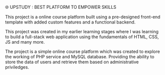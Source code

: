 🌐 UPSTUDY : BEST PLATFORM TO EMPOWER SKILLS 

This project is a online course platform built using a pre-designed front-end template with added custom features and a functional backend. 

This project was created in my earlier learning stages where I was learning to build a full-stack web application using the fundamentals of HTML, CSS, JS and many more. 

The project is a simple online course platform which was created to explore the working of PHP service and MySQL database. Providing the ability to store the data of users and retrieve them based on administrative priviledges.
